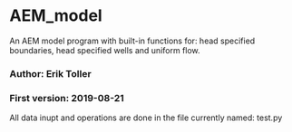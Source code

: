 # AEM_model
An AEM model program with built-in functions for: head specified boundaries, head specified wells and uniform flow.

### Author: Erik Toller
### First version: 2019-08-21

All data inupt and operations are done in the file currently named: test.py
